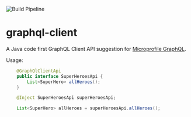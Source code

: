 ![Build Pipeline](https://github.com/t1/graphql-client/workflows/Build%20Pipeline/badge.svg)

# graphql-client

A Java code first GraphQL Client API suggestion for [Microprofile GraphQL](https://github.com/eclipse/microprofile-graphql/issues/185).

Usage:

```java
    @GraphQlClientApi
    public interface SuperHeroesApi {
        List<SuperHero> allHeroes();
    }

    @Inject SuperHeroesApi superHeroesApi;

    List<SuperHero> allHeroes = superHeroesApi.allHeroes();
```
